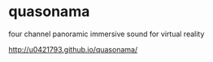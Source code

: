 # quasonama
four channel panoramic immersive sound for virtual reality

http://u0421793.github.io/quasonama/
